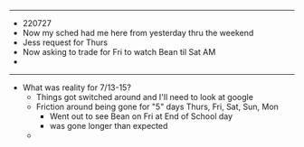 - ---
- 220727
- Now my sched had me here from yesterday thru the weekend
- Jess request for Thurs
- Now asking to trade for Fri to watch Bean til Sat AM
-
- ---
- What was reality for  7/13-15?
	- Things got switched around and I'll need to look at google
	- Friction around being gone for "5" days Thurs, Fri, Sat, Sun, Mon
		- Went out to see Bean on Fri at End of School day
		- was gone longer than expected
	-